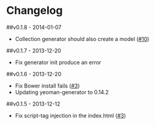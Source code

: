# Changelog

##v0.1.8 - 2014-01-07
- Collection generator should also create a model ([#10](https://github.com/mwaylabs/generator-m/issues/10))

##v0.1.7 - 2013-12-20
- Fix generator init produce an error

##v0.1.6 - 2013-12-20
- Fix Bower install fails ([#3](https://github.com/mwaylabs/generator-m/issues/12))
- Updating yeoman-generator to 0.14.2

##v0.1.5 - 2013-12-12
- Fix script-tag injection in the index.html ([#3](https://github.com/mwaylabs/generator-m/issues/3))